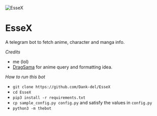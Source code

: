 ![EsseX](https://telegra.ph/file/19dad86d7b1009f1d6911.jpg)
# EsseX
A telegram bot to fetch anime, character and manga info.

*Credits*
- me (lol)
- [DragSama](https://github.com/DragSama) for anime query and formatting idea.


*How to run this bot*
- `git clone https://github.com/Dank-del/EsseX`
- `cd EsseX`
- `pip3 install -r requirements.txt`
- `cp sample_config.py config.py` and satisfy the values in `config.py`
- `python3 -m thebot`


